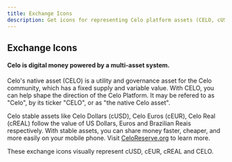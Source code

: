 ```yaml
---
title: Exchange Icons
description: Get icons for representing Celo platform assets (CELO, cUSD, cEUR) on exchanges.
---
```


## Exchange Icons
#### Celo is digital money powered by a multi-asset system.

Celo's native asset (CELO) is a utility and governance asset for the Celo community, which has a fixed supply and variable value. With CELO, you can help shape the direction of the Celo Platform. It may be refered to as "Celo", by its ticker "CELO", or as "the native Celo asset".


Celo stable assets like Celo Dollars (cUSD), Celo Euros (cEUR), Celo Real (cREAL) follow the value of US Dollars, Euros and Brazilian Reais respectively. With stable assets, you can share money faster, cheaper, and more easily on your mobile phone. Visit [CeloReserve.org](https://celoreserve.org) to learn more.


These exchange icons visually represent cUSD, cEUR, cREAL and CELO.


